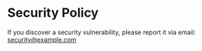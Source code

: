 ﻿# Security Policy

If you discover a security vulnerability, please report it via email:
security@example.com
